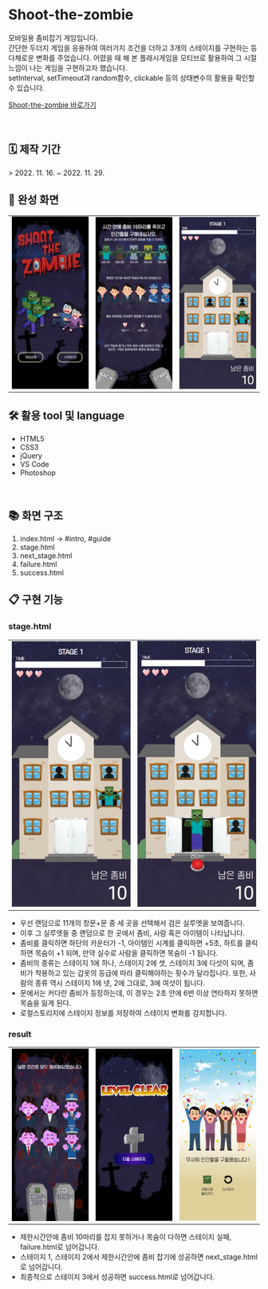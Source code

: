 <h1>Shoot-the-zombie</h1>
<p>
모바일용 좀비잡기 게임입니다.
<br>
간단한 두더지 게임을 응용하여 여러가지 조건을 더하고 3개의 스테이지를 구현하는 등 다채로운 변화를 주었습니다.
어렸을 때 해 본 플래시게임을 모티브로 활용하여 그 시절 느낌이 나는 게임을 구현하고자 했습니다.
<br>
setInterval, setTimeout과 random함수, clickable 등의 상태변수의 활용을 확인할 수 있습니다.
</p>
<a href="https://yejin-han.github.io/shoot-the-zombie/">Shoot-the-zombie 바로가기</a>
<br>
<br>
<br>
<h2>🗓️ 제작 기간</h2>
> 2022. 11. 16. ~ 2022. 11. 29.
<h2>📸 완성 화면</h2>
<table align="center">
  <tr>
    <td width="33%"><img alt="index" src="/capture/index.jpg" /></td>
    <td width="33%"><img alt="howtoplay" src="/capture/howto.jpg" /></td>
    <td width="33%"><img alt="play" src="/capture/play.jpg" /></td>
  </tr>
</table>
<h2>🛠 활용 tool 및 language</h2>
<ul>
  <li>HTML5</li>
  <li>CSS3</li>
  <li>jQuery</li>
  <li>VS Code</li>
  <li>Photoshop</li>
</ul>
<br>
<h2>📚 화면 구조</h2>
<ol>
  <li>index.html -> #intro, #guide</li>
  <li>stage.html</li>
  <li>next_stage.html</li>
  <li>failure.html</li>
  <li>success.html</li>
</ol>
<h2>📋 구현 기능</h2>
<h3>stage.html</h3>
  <table align="center">
    <tr>
      <td width="50%"><img alt="플레이화면" src="/capture/play.jpg" /></td>
      <td width="50%"><img alt="연타" src="/capture/roll.jpg" /></td>
    </tr>
  </table>
  <ul>
    <li>우선 랜덤으로 11개의 창문+문 중 세 곳을 선택해서 검은 실루엣을 보여줍니다.</li>
    <li>이후 그 실루엣들 중 랜덤으로 한 곳에서 좀비, 사람 혹은 아이템이 나타납니다.</li>
    <li>좀비를 클릭하면 하단의 카운터가 -1, 아이템인 시계를 클릭하면 +5초, 하트를 클릭하면 목숨이 +1 되며, 만약 실수로 사람을 클릭하면 목숨이 -1 됩니다.</li>
    <li>좀비의 종류는 스테이지 1에 하나, 스테이지 2에 셋, 스테이지 3에 다섯이 되며, 좀비가 착용하고 있는 갑옷의 등급에 따라 클릭해야하는 횟수가 달라집니다. 또한, 사람의 종류 역시 스테이지 1에 넷, 2에 그대로, 3에 여섯이 됩니다.</li>
    <li>문에서는 커다란 좀비가 등장하는데, 이 경우는 2초 안에 6번 이상 연타하지 못하면 목숨을 잃게 된다.</li>
    <li>로컬스토리지에 스테이지 정보를 저장하여 스테이지 변화를 감지합니다.</li>
  </ul>
<h3>result</h3>
  <table align="center">
    <tr>
      <td width="33%"><img alt="실패" src="/capture/failure.jpg" /></td>
      <td width="33%"><img alt="다음스테이지" src="/capture/next.jpg" /></td>
      <td width="33%"><img alt="성공" src="/capture/success.jpg" /></td>
    </tr>
  </table>
  <ul>
    <li>제한시간안에 좀비 10마리를 잡지 못하거나 목숨이 다하면 스테이지 실패, failure.html로 넘어갑니다.</li>
    <li>스테이지 1, 스테이지 2에서 제한시간안에 좀비 잡기에 성공하면 next_stage.html로 넘어갑니다.</li>
    <li>최종적으로 스테이지 3에서 성공하면 success.html로 넘어갑니다.</li>
  </ul>
